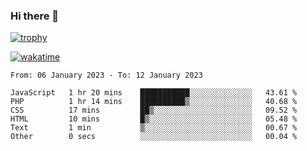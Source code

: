 ### Hi there 👋

[![trophy](https://github-profile-trophy.vercel.app/?username=cxnky&theme=dracula)](https://github.com/ryo-ma/github-profile-trophy)

[![wakatime](https://wakatime.com/badge/user/1c39c599-5497-41b9-a5be-2c4676e7fd23.svg)](https://wakatime.com/@1c39c599-5497-41b9-a5be-2c4676e7fd23)
<!--START_SECTION:waka-->

```text
From: 06 January 2023 - To: 12 January 2023

JavaScript   1 hr 20 mins    ███████████░░░░░░░░░░░░░░   43.61 %
PHP          1 hr 14 mins    ██████████▒░░░░░░░░░░░░░░   40.68 %
CSS          17 mins         ██▒░░░░░░░░░░░░░░░░░░░░░░   09.52 %
HTML         10 mins         █▒░░░░░░░░░░░░░░░░░░░░░░░   05.48 %
Text         1 min           ▒░░░░░░░░░░░░░░░░░░░░░░░░   00.67 %
Other        0 secs          ░░░░░░░░░░░░░░░░░░░░░░░░░   00.04 %
```

<!--END_SECTION:waka-->
